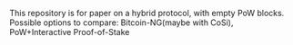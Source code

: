 This repository is for paper on a hybrid protocol, with empty PoW blocks. Possible options to compare: Bitcoin-NG(maybe with CoSi), PoW+Interactive Proof-of-Stake